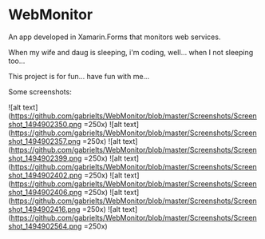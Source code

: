 # WebMonitor
An app developed in Xamarin.Forms that monitors web services.

When my wife and daug is sleeping, i'm coding, well... when I not sleeping too...

This project is for fun... have fun with me...

Some screenshots:

![alt text](https://github.com/gabrielts/WebMonitor/blob/master/Screenshots/Screenshot_1494902350.png =250x)
![alt text](https://github.com/gabrielts/WebMonitor/blob/master/Screenshots/Screenshot_1494902357.png =250x)
![alt text](https://github.com/gabrielts/WebMonitor/blob/master/Screenshots/Screenshot_1494902399.png =250x)
![alt text](https://github.com/gabrielts/WebMonitor/blob/master/Screenshots/Screenshot_1494902402.png =250x)
![alt text](https://github.com/gabrielts/WebMonitor/blob/master/Screenshots/Screenshot_1494902406.png =250x)
![alt text](https://github.com/gabrielts/WebMonitor/blob/master/Screenshots/Screenshot_1494902416.png =250x)
![alt text](https://github.com/gabrielts/WebMonitor/blob/master/Screenshots/Screenshot_1494902564.png =250x)
